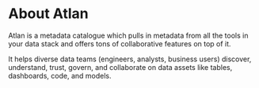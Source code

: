 # About Atlan

Atlan is a metadata catalogue which pulls in metadata from all the tools in your data stack and offers tons of collaborative features on top of it.

It helps diverse data teams (engineers, analysts, business users) discover, understand, trust, govern, and collaborate on data assets like tables, dashboards, code, and models.